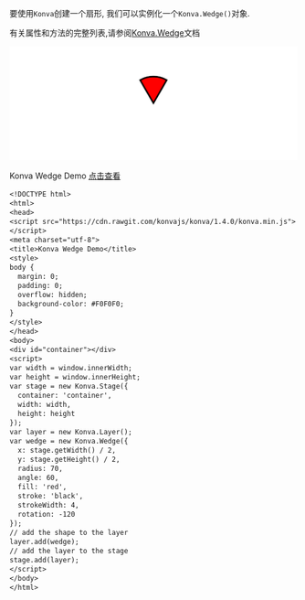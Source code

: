 要使用`Konva`创建一个扇形, 我们可以实例化一个`Konva.Wedge()`对象.  

有关属性和方法的完整列表,请参阅[Konva.Wedge](https://konvajs.github.io/api/Konva.Wedge.html)文档

 ![](images/wedge.png)  

 Konva Wedge Demo   [点击查看](https://konvajs.github.io/downloads/code/shapes/Wedge.html)   


    <!DOCTYPE html>
    <html>
    <head>
    <script src="https://cdn.rawgit.com/konvajs/konva/1.4.0/konva.min.js"></script>
    <meta charset="utf-8">
    <title>Konva Wedge Demo</title>
    <style>
    body {
      margin: 0;
      padding: 0;
      overflow: hidden;
      background-color: #F0F0F0;
    }
    </style>
    </head>
    <body>
    <div id="container"></div>
    <script>
    var width = window.innerWidth;
    var height = window.innerHeight;
    var stage = new Konva.Stage({
      container: 'container',
      width: width,
      height: height
    });
    var layer = new Konva.Layer();
    var wedge = new Konva.Wedge({
      x: stage.getWidth() / 2,
      y: stage.getHeight() / 2,
      radius: 70,
      angle: 60,
      fill: 'red',
      stroke: 'black',
      strokeWidth: 4,
      rotation: -120
    });
    // add the shape to the layer
    layer.add(wedge);
    // add the layer to the stage
    stage.add(layer);
    </script>
    </body>
    </html>   
